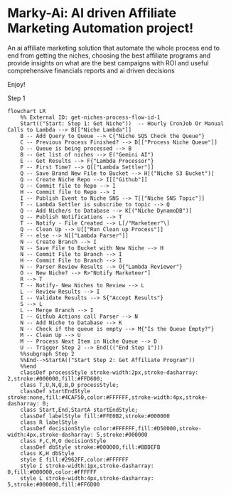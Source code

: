 
# Marky-Ai: AI driven Affiliate Marketing Automation project!



An ai affiliate marketing solution that automate the whole process end to end from getting the niches, choosing the best affiliate programs and provide insights on what are the best campaigns with ROI and useful comprehensive financials reports and ai driven decisions 

Enjoy!


<!--
suggest an image for a system that does this?
an ai affiliate marketing solution that automate the whole process end to end from getting the niches, choosing the best affiliate programs, creates campaigns and generate content and provide insights on what are the best campaigns with ROI to simplify the whole process and useful comprehensive financials reports and ai driven decisions 
Perhaps make it look as something that streamline the whole process with ai in the center of it?

a cyborg that represents the ai that will help to simplify and accelerate affiliate marketing, by streamlining the process from getting the best niches, the best affiliate programs, campaign creation and content, and a comprehensive report that helps to drive the decisions on what campaigns are getting the most ROI

suggest an image represents the ai that will help to simplify and accelerate affiliate marketing process, by streamlining the process from getting the best niches, the best affiliate programs, campaign creation and content, and a comprehensive report that helps to drive the decisions on what campaigns are getting the most ROI

-->

Step 1

```mermaid
flowchart LR
    %% External ID: get-niches-process-flow-id-1
    Start(("Start: Step 1: Get Niche"))  -- Hourly CronJob Or Manual Calls to Lambda --> B[["Niche Lambda"]]
    B -- Add Query to Queue --> C{"Niche SQS Check the Queue"}
    C -- Previous Process Finished? --> D[["Process Niche Queue"]]
    D -- Queue is being processed --> B
    B -- Get list of niches --> E("Gemini AI")
    E -- Get Results --> F{"Lambda Processor"}
    F -- First Time? --> Q[["Lambda Settler"]]
    Q -- Save Brand New File to Bucket --> H[("Niche S3 Bucket")]
    Q -- Create Niche Repo --> I[["Github"]]
    Q -- Commit file to Repo --> I
    H -- Commit file to Repo --> I
    I -- Publish Event to Niche SNS --> T[["Niche SNS Topic"]]
    T -- Lambda Settler is subscribe to topic --> Q
    Q -- Add Niche/s to Database --> K[("Niche DynamoDB")]
    Q -- Publish Notifications --> T
    T -- Notify - File Created --> L[/"Marketeer"\]
    Q -- Clean Up --> U[["Run Clean up Process"]]
    F -- else --> N[["Lambda Parser"]]
    N -- Create Branch --> I
    N -- Save File to Bucket with New Niche --> H
    N -- Commit File to Branch --> I
    H -- Commit File to Branch --> I
    N -- Parser Review Results --> O{"Lambda Reviewer"}
    O -- New Niche? --> R>"Notify Marketeer"]
    R --> T
    T -- Notify- New Niches to Review --> L
    L -- Review Results --> I
    I -- Validate Results --> S{"Accept Results"}
    S --> L
    L -- Merge Branch --> I
    I -- Github Actions call Parser --> N
    N -- Add Niche to Database --> K
    N -- Check if the queue is empty --> M{"Is the Queue Empty?"}
    M -- Clean Up --> U
    M -- Process Next Item in Niche Queue --> D
    U -- Trigger Step 2 --> End((("End Step 1")))
    %%subgraph Step 2
    %%End-->StartA(("Start Step 2: Get Affiliate Program"))
    %%end
    classDef processStyle stroke-width:2px,stroke-dasharray: 2,stroke:#000000,fill:#FFD600;
    class T,U,N,Q,B,D processStyle;
    classDef startEndStyle stroke:none,fill:#4CAF50,color:#FFFFFF,stroke-width:4px,stroke-dasharray: 0;
    class Start,End,StartA startEndStyle;
    classDef labelStyle fill:#FFE0B2,stroke:#000000
    class R labelStyle
    classDef decisionStyle color:#FFFFFF,fill:#D50000,stroke-width:4px,stroke-dasharray: 5,stroke:#000000
    class F,C,M,O decisionStyle
    classDef dbStyle stroke:#000000,fill:#BBDEFB
    class K,H dbStyle
    style E fill:#2962FF,color:#FFFFFF
    style I stroke-width:1px,stroke-dasharray: 0,fill:#000000,color:#FFFFFF
    style L stroke-width:4px,stroke-dasharray: 5,stroke:#000000,fill:#FF6D00
```
